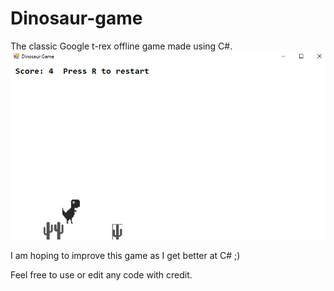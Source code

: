 # Dinosaur-game
The classic Google t-rex offline game made using C#.
<img src="game.png">

I am hoping to improve this game as I get better at C#  ;)

Feel free to use or edit any code with credit.
